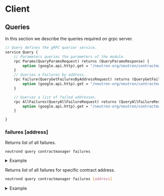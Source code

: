 # Client

## Queries

In this section we describe the queries required on grpc server.

```protobuf
// Query defines the gRPC querier service.
service Query {
	// Parameters queries the parameters of the module.
	rpc Params(QueryParamsRequest) returns (QueryParamsResponse) {
		option (google.api.http).get = "/neutron-org/neutron/contractmanager/params";
	}
	// Queries a Failures by address.
	rpc Failure(QueryGetFailuresByAddressRequest) returns (QueryGetFailuresByAddressResponse) {
		option (google.api.http).get = "/neutron-org/neutron/contractmanager/failure/{address}";
	}

	// Queries a list of failed addresses.
	rpc AllFailures(QueryAllFailureRequest) returns (QueryAllFailureResponse) {
		option (google.api.http).get = "/neutron-org/neutron/contractmanager/failure";
	}

}
```

### failures [address]

Returns list of all failures.

```shell
neutrond query contractmanager failures
```

<details>
  <summary>Example</summary>
  Returns info about all failures:

  ```shell
  neutrond query contractmanager failures
  ```

Output:

  ```yaml
  failures:
    - address: neutron1nc5tatafv6eyq7llkr2gv50ff9e22mnf70qgjlv737ktmt4eswrqcd0mrx
      id: 0
      ack_id: 0
      ack_type: "ack"
    - address: neutron14hj2tavq8fpesdwxxcu44rty3hh90vhujrvcmstl4zr3txmfvw9s5c2epq
      id: 1
      ack_id: 1
      ack_type: "timeout"
  pagination:
    next_key: null
    total: "2"
  ```

</details>



Returns list of all failures for specific contract address.

```bash
neutrond query contractmanager failures [address]
```

<details>
  <summary>Example</summary>
  Returns failures for specific contract address:

  ```shell
  neutrond query contractmanager failures neutron14hj2tavq8fpesdwxxcu44rty3hh90vhujrvcmstl4zr3txmfvw9s5c2epq
  ```

Output:

  ```yaml
  failures:
    - address: neutron14hj2tavq8fpesdwxxcu44rty3hh90vhujrvcmstl4zr3txmfvw9s5c2epq
      id: 0
      ack_id: 0
      ack_type: "ack"
    - address: neutron14hj2tavq8fpesdwxxcu44rty3hh90vhujrvcmstl4zr3txmfvw9s5c2epq
      id: 1
      ack_id: 1
      ack_type: "ack"
  pagination:
    next_key: null
    total: "2"
  ```

</details>

